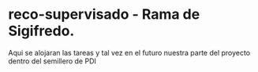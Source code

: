 reco-supervisado - Rama de Sigifredo.
=====================================

Aqui se alojaran las tareas y tal vez en el futuro nuestra parte del proyecto dentro del semillero de PDI
